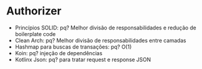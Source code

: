 # Authorizer

- Princípios SOLID: pq? Melhor divisão de responsabilidades e redução de boilerplate code
- Clean Arch: pq? Melhor divisão de responsabilidades entre camadas
- Hashmap para buscas de transações: pq? O(1)
- Koin: pq? injeção de dependências
- Kotlinx Json: pq? para tratar request e response JSON
